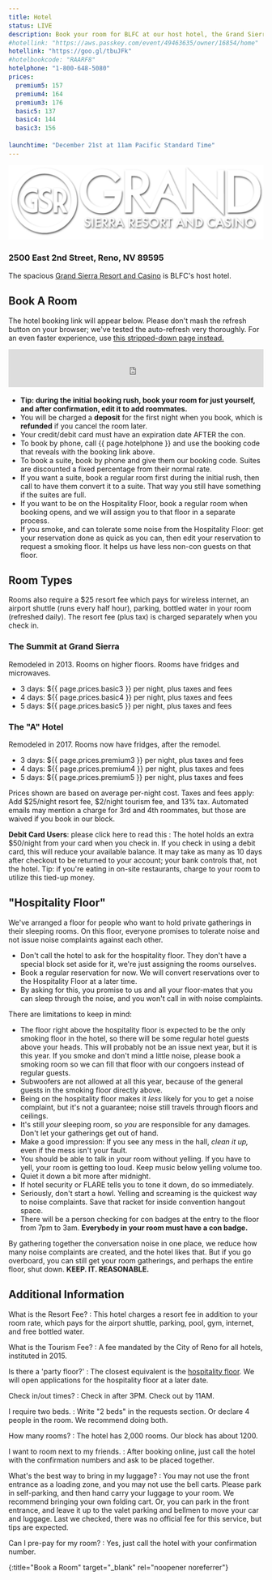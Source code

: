 ```yaml
---
title: Hotel
status: LIVE
description: Book your room for BLFC at our host hotel, the Grand Sierra Resort. 
#hotellink: "https://aws.passkey.com/event/49463635/owner/16854/home"
hotellink: "https://goo.gl/tbuJFk"
#hotelbookcode: "RAARF8"
hotelphone: "1-800-648-5080"
prices:
  premium5: 157
  premium4: 164
  premium3: 176
  basic5: 137
  basic4: 144
  basic3: 156
  
launchtime: "December 21st at 11am Pacific Standard Time"
---
```


<a href="http://www.grandsierraresort.com/" target="_blank"><img class="aligncenter" src="/assets/img/logo-gsr.png" alt="Grand Sierra Resort and Casino"></a>

### 2500 East 2nd Street, Reno, NV 89595

The spacious <a href="http://www.grandsierraresort.com/" target="_blank">Grand Sierra Resort and Casino</a> is BLFC's host hotel.

<!--
  <a href="https://www.google.com/maps/place/2500+E+2nd+St/@39.5231615,-119.7797565,17z/data=!3m1!4b1!4m2!3m1!1s0x80993f5b7a9a2d7d:0x801e4538bfd9d6ed" target="_blank"><img src="/wp-content/uploads/maps_google.png" alt="Google Maps" width="50" height="50"></a>
  <a href="bingmaps:///?vcp=39.52341~-119.778689&amp;vlvl=18&amp;bb=-119.783984~-119.773393_39.525684~39.521136&amp;sty=r&amp;trfc=0&amp;q=2500 East&amp;where=&amp;nc=&amp;sbb=-119.783984~-119.773393_39.525684~39.521136" target="_blank"><img src="/wp-content/uploads/maps_windows.png" alt="Windows 8 Maps" width="50" height="50"></a>
  <a href="http://www.bing.com/maps/?v=2&amp;cp=39.522690~-119.779091&amp;lvl=16&amp;sty=r&amp;q=2500%20E%202nd%20St%2C%20Reno%2C%20Nevada%2C%20United%20States&amp;form=LMLTCC" target="_blank"><img src="/wp-content/uploads/maps_bing.jpg" alt="Bing Maps" width="50" height="50"></a>
  <a href="https://maps.yahoo.com/businesses/?lat=39.526901200975125&amp;lon=-119.7805666923523&amp;bb=39.531435987760496%2C-119.79090929031372%2C39.52238266995704%2C-119.77022409439087&amp;n=2500%20E%202nd%20St%2C%20Reno%2C%20NV%2089502&amp;bid=29883366&amp;b=Grand%20Sierra%20Resort%20and%20Casino" target="_blank"><img src="/wp-content/uploads/maps_yahoo.jpg" alt="Yahoo Maps" width="50" height="50"></a>
-->


## Book A Room

The hotel booking link will appear below. Please don't mash the refresh button on your browser; we've tested the auto-refresh very thoroughly.
For an even faster experience, use <a target="_blank" href="https://api.goblfc.org/hotel.php">this stripped-down page instead.</a>

<iframe style="border:none;height:75px;width:100%;" src="https://api.goblfc.org/hotel.php?iframe=true"></iframe>


- **Tip: during the initial booking rush, book your room for just yourself, and after confirmation, edit it to add roommates.**
- You will be charged a **deposit** for the first night when you book, which is **refunded** if you cancel the room later.
- Your credit/debit card must have an expiration date AFTER the con.
- To book by phone, call {{ page.hotelphone }} and use the booking code that reveals with the booking link above.
- To book a suite, book by phone and give them our booking code. Suites are discounted a fixed percentage from their normal rate.
- If you want a suite, book a regular room first during the initial rush, then call to have them convert it to a suite. That way you still have something if the suites are full.
- If you want to be on the Hospitality Floor, book a regular room when booking opens, and we will assign you to that floor in a separate process.
- If you smoke, and can tolerate some noise from the Hospitality Floor: get your reservation done as quick as you can, then edit your reservation to request a smoking floor. It helps us have less non-con guests on that floor.

## Room Types

Rooms also require a $25 resort fee which pays for wireless internet, an airport shuttle (runs every half hour), parking, bottled water in your room (refreshed daily). The resort fee (plus tax) is charged separately when you check in.

### The Summit at Grand Sierra

Remodeled in 2013. Rooms on higher floors. Rooms have fridges and microwaves.

- 3 days: ${{ page.prices.basic3 }} per night, plus taxes and fees
- 4 days: ${{ page.prices.basic4 }} per night, plus taxes and fees
- 5 days: ${{ page.prices.basic5 }} per night, plus taxes and fees

### The "A" Hotel

Remodeled in 2017. Rooms now have fridges, after the remodel.

- 3 days: ${{ page.prices.premium3 }} per night, plus taxes and fees
- 4 days: ${{ page.prices.premium4 }} per night, plus taxes and fees
- 5 days: ${{ page.prices.premium5 }} per night, plus taxes and fees

Prices shown are based on average per-night cost. Taxes and fees apply: Add $25/night resort fee, $2/night tourism fee, and 13% tax.
Automated emails may mention a charge for 3rd and 4th roommates, but those are waived if you book in our block.

<div class="accordion-list">

**Debit Card Users**\: please click here to read this
: The hotel holds an extra $50/night from your card when you check in. If you check in using a debit card, this will reduce your available balance. It may take as many as 10 days after checkout to be returned to your account; your bank controls that, not the hotel.
  Tip\: if you're eating in on-site restaurants, charge to your room to utilize this tied-up money.

</div>

## "Hospitality Floor"

We've arranged a floor for people who want to hold private gatherings in their sleeping rooms. On this floor, everyone promises to tolerate noise and not issue noise complaints against each other.

- Don't call the hotel to ask for the hospitality floor. They don't have a special block set aside for it, we're just assigning the rooms ourselves.
- Book a regular reservation for now. We will convert reservations over to the Hospitality Floor at a later time.
- By asking for this, you promise to us and all your floor-mates that you can sleep through the noise, and you won't call in with noise complaints.

There are limitations to keep in mind:

- The floor right above the hospitality floor is expected to be the only smoking floor in the hotel, so there will be some regular hotel guests above your heads. This will probably not be an issue next year, but it is this year. If you smoke and don't mind a little noise, please book a smoking room so we can fill that floor with our congoers instead of regular guests.
- Subwoofers are not allowed at all this year, because of the general guests in the smoking floor directly above.
- Being on the hospitality floor makes it *less* likely for you to get a noise complaint, but it's not a guarantee; noise still travels through floors and ceilings.
- It's still *your* sleeping room, so *you* are responsible for any damages. Don't let your gatherings get out of hand.
- Make a good impression: If you see any mess in the hall, *clean it up,* even if the mess isn't your fault.
- You should be able to talk in your room without yelling. If you have to yell, your room is getting too loud. Keep music below yelling volume too.
- Quiet it down a bit more after midnight.
- If hotel security or FLARE tells you to tone it down, do so immediately.
- Seriously, don't start a howl. Yelling and screaming is the quickest way to noise complaints. Save that racket for inside convention hangout space.
- There will be a person checking for con badges at the entry to the floor from 7pm to 3am. **Everybody in your room must have a con badge.**

By gathering together the conversation noise in one place, we reduce how many noise complaints are created, and the hotel likes that. But if you go overboard, you can still get your room gatherings, and perhaps the entire floor, shut down. **KEEP. IT. REASONABLE.**




## Additional Information

<div class="accordion-list">

<!--The block is full; where do I book a room?
: Our block is sold out, but the hotel still has rooms. We recommend you <a href="http://rooms.grandsierraresort.com" target="_blank">book a general-priced room using the GSR website</a>. There are no shuttle services to other hotels. There is <a href="https://www.google.com/maps/place/Baymont+Inn+and+Suites+Reno/@39.5214178,-119.7871447,15.75z/data=!4m8!3m7!1s0x0:0xd92b572278d291d6!5m2!1s2017-06-01!2i4!8m2!3d39.5197985!4d-119.7870469">one small motel within walking distance</a>; it is not an official overflow and is not making any special arrangements for our attendees.-->

What is the Resort Fee?
: This hotel charges a resort fee in addition to your room rate, which pays for the airport shuttle, parking, pool, gym, internet, and free bottled water.

What is the Tourism Fee?
: A fee mandated by the City of Reno for all hotels, instituted in 2015.

Is there a 'party floor?'
: The closest equivalent is the <a href="#hospitality">hospitality floor</a>. We will open applications for the hospitality floor at a later date.

Check in/out times?
: Check in after 3PM. Check out by 11AM.

I require two beds.
: Write "2 beds" in the requests section. Or declare 4 people in the room. We recommend doing both.

How many rooms?
: The hotel has 2,000 rooms. Our block has about 1200.

I want to room next to my friends.
: After booking online, just call the hotel with the confirmation numbers and ask to be placed together.

What's the best way to bring in my luggage?
: You may not use the front entrance as a loading zone, and you may not use the bell carts. Please park in self-parking, and then hand carry your luggage to your room. We recommend bringing your own folding cart.
  Or, you can park in the front entrance, and leave it up to the valet parking and bellmen to move your car and luggage. Last we checked, there was no official fee for this service, but tips are expected.

Can I pre-pay for my room?
: Yes, just call the hotel with your confirmation number.

</div>

[hotellink]: https://goo.gl/tbuJFk
{:title="Book a Room" target="_blank" rel="noopener noreferrer"}
